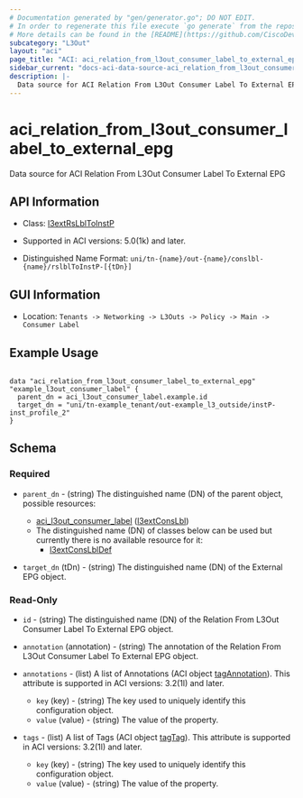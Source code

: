 ```yaml
---
# Documentation generated by "gen/generator.go"; DO NOT EDIT.
# In order to regenerate this file execute `go generate` from the repository root.
# More details can be found in the [README](https://github.com/CiscoDevNet/terraform-provider-aci/blob/master/README.md).
subcategory: "L3Out"
layout: "aci"
page_title: "ACI: aci_relation_from_l3out_consumer_label_to_external_epg"
sidebar_current: "docs-aci-data-source-aci_relation_from_l3out_consumer_label_to_external_epg"
description: |-
  Data source for ACI Relation From L3Out Consumer Label To External EPG
---
```


# aci_relation_from_l3out_consumer_label_to_external_epg #

Data source for ACI Relation From L3Out Consumer Label To External EPG

## API Information ##

* Class: [l3extRsLblToInstP](https://pubhub.devnetcloud.com/media/model-doc-latest/docs/app/index.html#/objects/l3extRsLblToInstP/overview)

* Supported in ACI versions: 5.0(1k) and later.

* Distinguished Name Format: `uni/tn-{name}/out-{name}/conslbl-{name}/rslblToInstP-[{tDn}]`

## GUI Information ##

* Location: `Tenants -> Networking -> L3Outs -> Policy -> Main -> Consumer Label`

## Example Usage ##

```hcl

data "aci_relation_from_l3out_consumer_label_to_external_epg" "example_l3out_consumer_label" {
  parent_dn = aci_l3out_consumer_label.example.id
  target_dn = "uni/tn-example_tenant/out-example_l3_outside/instP-inst_profile_2"
}

```

## Schema ##

### Required ###

* `parent_dn` - (string) The distinguished name (DN) of the parent object, possible resources:
  - [aci_l3out_consumer_label](https://registry.terraform.io/providers/CiscoDevNet/aci/latest/docs/resources/l3out_consumer_label) ([l3extConsLbl](https://pubhub.devnetcloud.com/media/model-doc-latest/docs/app/index.html#/objects/l3extConsLbl/overview))
  - The distinguished name (DN) of classes below can be used but currently there is no available resource for it:
    - [l3extConsLblDef](https://pubhub.devnetcloud.com/media/model-doc-latest/docs/app/index.html#/objects/l3extConsLblDef/overview)

* `target_dn` (tDn) - (string) The distinguished name (DN) of the External EPG object.

### Read-Only ###

* `id` - (string) The distinguished name (DN) of the Relation From L3Out Consumer Label To External EPG object.
* `annotation` (annotation) - (string) The annotation of the Relation From L3Out Consumer Label To External EPG object.

* `annotations` - (list) A list of Annotations (ACI object [tagAnnotation](https://pubhub.devnetcloud.com/media/model-doc-latest/docs/app/index.html#/objects/tagAnnotation/overview)). This attribute is supported in ACI versions: 3.2(1l) and later.
  * `key` (key) - (string) The key used to uniquely identify this configuration object.
  * `value` (value) - (string) The value of the property.

* `tags` - (list) A list of Tags (ACI object [tagTag](https://pubhub.devnetcloud.com/media/model-doc-latest/docs/app/index.html#/objects/tagTag/overview)). This attribute is supported in ACI versions: 3.2(1l) and later.
  * `key` (key) - (string) The key used to uniquely identify this configuration object.
  * `value` (value) - (string) The value of the property.
